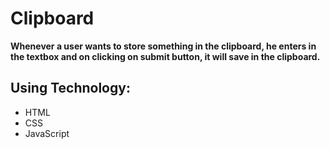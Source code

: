 # Clipboard
      
      
**Whenever a user wants to store something in the clipboard, he enters in the textbox  and on clicking on submit button, it will save in the clipboard.**


## Using Technology:

- HTML
- CSS
- JavaScript
